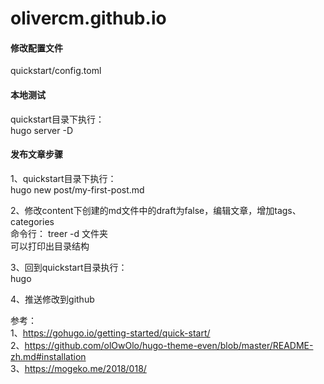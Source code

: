 # olivercm.github.io
#### 修改配置文件  
quickstart/config.toml

#### 本地测试  
quickstart目录下执行：  
hugo server -D

#### 发布文章步骤
1、quickstart目录下执行：  
hugo new post/my-first-post.md

2、修改content下创建的md文件中的draft为false，编辑文章，增加tags、categories   
命令行： treer -d 文件夹  
可以打印出目录结构  

3、回到quickstart目录执行：  
hugo

4、推送修改到github

参考：  
1、https://gohugo.io/getting-started/quick-start/  
2、https://github.com/olOwOlo/hugo-theme-even/blob/master/README-zh.md#installation  
3、https://mogeko.me/2018/018/  
